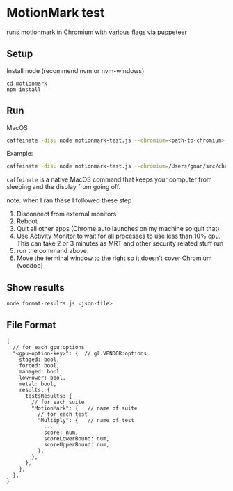 # MotionMark test

runs motionmark in Chromium with various flags via puppeteer

## Setup

Install node (recommend nvm or nvm-windows)

```
cd motionmark
npm install
```

## Run

MacOS

```sh
caffeinate -disu node motionmark-test.js --chromium=<path-to-chromium> --outfile=<json-file>
```

Example:

```sh
caffeinate -disu node motionmark-test.js --chromium=/Users/gman/src/chromium/src/out/Release/Chromium.app/Contents/MacOS/Chromium --outfile=foo.json
```

`caffeinate` is a native MacOS command that keeps your computer from sleeping and the display from going off.

note: when I ran these I followed these step

1. Disconnect from external monitors
2. Reboot
3. Quit all other apps (Chrome auto launches on my machine so quit that)
4. Use Activity Monitor to wait for all processes to use less than 10% cpu. This can take 2 or 3 minutes as MRT and other security related stuff run
5. run the command above.
6. Move the terminal window to the right so it doesn't cover Chromium (voodoo)

## Show results

```sh
node format-results.js <json-file>
```

## File Format

```
{
  // for each gpu:options
  "<gpu-option-key>": {  // gl.VENDOR:options
    staged: bool,
    forced: bool,
    managed: bool,
    lowPower: bool,
    metal: bool,
    results: {
      testsResults: {
        // for each suite
        "MotionMark": {   // name of suite
          // for each test
          "Multiply": {   // name of test
            ...
            score: num,
            scoreLowerBound: num,
            scoreUpperBound: num,
          },
        },
      },
    },
  },
}
```
